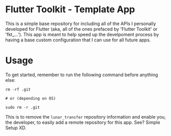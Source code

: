 # Flutter Toolkit - Template App

This is a simple base repository for including all of the APIs I personally developed for Flutter (aka, all of the ones prefaced by 'Flutter Toolkit' or 'fkt\_...'). This app is meant to help speed up the develpoment process by having a base custom configuration that I can use for all future apps.

# Usage

To get started, remember to run the following command before anything else:

```
rm -rf .git

# or (depending on OS)

sudo rm -r .git
```

This is to remove the `lunar_transfer` repository information and enable you, the developer, to easily add a remote repository for this app. See? Simple Setup XD.

